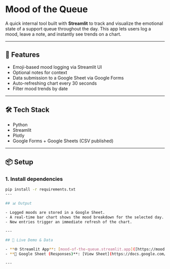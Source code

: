# Mood of the Queue

A quick internal tool built with **Streamlit** to track and visualize the emotional state of a support queue throughout the day. This app lets users log a mood, leave a note, and instantly see trends on a chart.

---

## 🚀 Features

- Emoji-based mood logging via Streamlit UI
- Optional notes for context
- Data submission to a Google Sheet via Google Forms
- Auto-refreshing chart every 30 seconds
- Filter mood trends by date

---

## 🛠 Tech Stack

- Python
- Streamlit
- Plotly
- Google Forms + Google Sheets (CSV published)

---

## 📦 Setup

### 1. Install dependencies

```bash
pip install -r requirements.txt
---

## 📊 Output

- Logged moods are stored in a Google Sheet.
- A real-time bar chart shows the mood breakdown for the selected day.
- New entries trigger an immediate refresh of the chart.

---

## 🔗 Live Demo & Data

- **🌐 Streamlit App**: [mood-of-the-queue.streamlit.app]([https://mood-of-the-queue.streamlit.app](https://mood-of-the-queue-hdyzpmytwyb3azlwe2yqch.streamlit.app/))
- **📄 Google Sheet (Responses)**: [View Sheet](https://docs.google.com/spreadsheets/d/1Gl3FAgqE4HNFAuqH-Ve_XFmBUJzyqPA6JOqHwc763iA/edit?usp=sharing)

---
